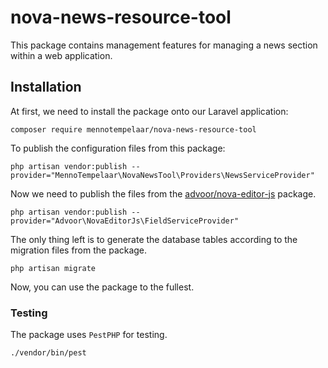 # nova-news-resource-tool
This package contains management features for managing a news section within a web application.

## Installation

At first, we need to install the package onto our Laravel application:

```shell
composer require mennotempelaar/nova-news-resource-tool
```

To publish the configuration files from this package:
```shell
php artisan vendor:publish --provider="MennoTempelaar\NovaNewsTool\Providers\NewsServiceProvider"
```

Now we need to publish the files from the [advoor/nova-editor-js](https://github.com/advoor/nova-editor-js) package.

```shell
php artisan vendor:publish --provider="Advoor\NovaEditorJs\FieldServiceProvider"
```

The only thing left is to generate the database tables according to the migration files from the package.

```shell
php artisan migrate
```

Now, you can use the package to the fullest.

### Testing

The package uses `PestPHP` for testing.

```shell
./vendor/bin/pest
```


